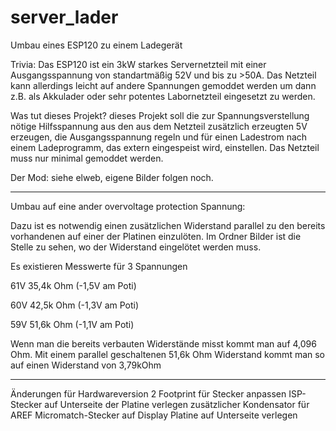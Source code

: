 server_lader
============

Umbau eines ESP120 zu einem Ladegerät

Trivia:
Das ESP120 ist ein 3kW starkes Servernetzteil mit einer Ausgangsspannung von
standartmäßig 52V und bis zu >50A. Das Netzteil kann allerdings leicht auf
andere Spannungen gemoddet werden um dann z.B. als Akkulader oder sehr potentes
Labornetzteil eingesetzt zu werden.


Was tut dieses Projekt?
dieses Projekt soll die zur Spannungsverstellung nötige Hilfsspannung aus den
aus dem Netzteil zusätzlich erzeugten 5V erzeugen, die Ausgangsspannung regeln
und für einen Ladestrom nach einem Ladeprogramm, das extern eingespeist wird,
einstellen. Das Netzteil muss nur minimal gemoddet werden.


Der Mod:
siehe elweb, eigene Bilder folgen noch.

-------------------------------------------------------------------

Umbau auf eine ander overvoltage protection Spannung:

 Dazu ist es notwendig einen zusätzlichen Widerstand parallel zu den bereits vorhandenen
 auf einer der Platinen einzulöten.
 Im Ordner Bilder ist die Stelle zu sehen, wo der Widerstand eingelötet werden muss. 
 
 Es existieren Messwerte für 3 Spannungen
 
 61V 35,4k Ohm (-1,5V am Poti)
 
 60V 42,5k Ohm (-1,3V am Poti)
 
 59V 51,6k Ohm (-1,1V am Poti)
 
 Wenn man die bereits verbauten Widerstände misst kommt man auf 4,096 Ohm.
 Mit einem parallel geschaltenen 51,6k Ohm Widerstand kommt man so auf einen Widerstand von 3,79kOhm
 
 -------------------------------------------------------------------
 Änderungen für Hardwareversion 2
 Footprint für Stecker anpassen
 ISP-Stecker auf Unterseite der Platine verlegen
 zusätzlicher Kondensator für AREF
 Micromatch-Stecker auf Display Platine auf Unterseite verlegen
 
 
 
